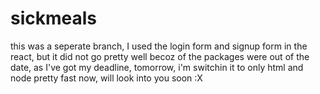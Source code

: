 # sickmeals
this was a seperate branch, I used the login form and signup form in the react, but it did not go pretty well becoz of the packages were out of the date, as I've got my deadline, tomorrow, i'm switchin it to only html and node pretty fast now, will look into you soon :X
